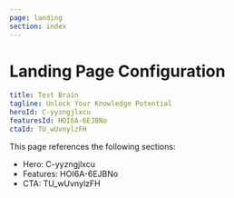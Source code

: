 ```yaml
---
page: landing
section: index
---
```

# Landing Page Configuration

```yaml
title: Test Brain
tagline: Unlock Your Knowledge Potential
heroId: C-yyzngjlxcu
featuresId: HOI6A-6EJBNo
ctaId: TU_wUvnylzFH

```

This page references the following sections:
- Hero: C-yyzngjlxcu
- Features: HOI6A-6EJBNo
- CTA: TU_wUvnylzFH
